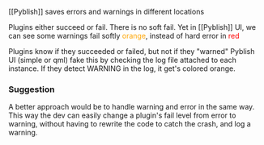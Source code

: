 [[Pyblish]]  saves errors and warnings in different locations

Plugins either succeed or fail. There is no soft fail.
Yet in [[Pyblish]] UI, we can see some warnings fail softly <span style="color: orange;">orange</span>, instead of hard error in <span style="color: red;">red</span>

Plugins know if they succeeded or failed, but not if they "warned"
Pyblish UI (simple or qml) fake this by checking the log file attached to each instance. If they detect WARNING in the log, it get's colored orange.

### Suggestion
A better approach would be to handle warning and error in the same way.
This way the dev can easily change a plugin's fail level from error to warning, without having to rewrite the code to catch the crash, and log a warning.